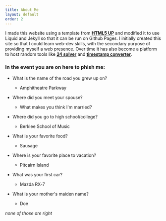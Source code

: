 ```yaml
---
title: About Me
layout: default
order: 2
---
```


I made this website using a template from [**HTML5 UP**](http://html5up.net) and modified it to use Liquid and Jekyll so that it can be run on Github Pages. I initially created this site so that I could learn web-dev skills, with the secondary purpose of providing myself a web presence. Over time it has also become a platform to host random tools like [**24 solver**](/24game.md) and [**timestamp converter**](/timestamp_convertor.md).

### In the event you are on here to phish me:


- What is the name of the road you grew up on?
    - Amphitheatre Parkway

- Where did you meet your spouse?
    - What makes you think I'm married?

- Where did you go to high school/college?
    - Berklee School of Music

- What is your favorite food?
    - Sausage

- Where is your favorite place to vacation?
    - Pitcairn Island

- What was your first car?
    - Mazda RX-7

- What is your mother's maiden name?
    - Doe


*none of those are right*
